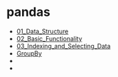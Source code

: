 # pandas

+ [01_Data_Structure](https://github.com/zyunsg/Python/blob/master/pandas/01_data_structures.ipynb)
+ [02_Basic_Functionality](https://github.com/zyunsg/Python/blob/master/pandas/02_basic_functionality.ipynb)
+ [03_Indexing_and_Selecting_Data](https://github.com/zyunsg/Python/blob/master/pandas/03_Indexing_and_Selecting_Data.ipynb)
+ [GroupBy](https://github.com/zyunsg/Python/blob/master/pandas/GroupBy.ipynb)
+ 
+ 
